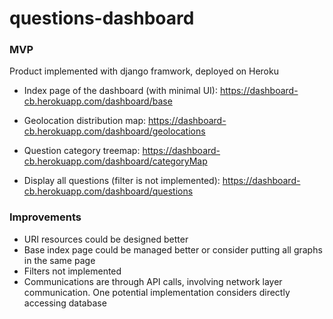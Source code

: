 # questions-dashboard

### MVP

Product implemented with django framwork, deployed on Heroku

- Index page of the dashboard (with minimal UI): https://dashboard-cb.herokuapp.com/dashboard/base

- Geolocation distribution map: https://dashboard-cb.herokuapp.com/dashboard/geolocations
- Question category treemap: https://dashboard-cb.herokuapp.com/dashboard/categoryMap
- Display all questions (filter is not implemented): https://dashboard-cb.herokuapp.com/dashboard/questions

### Improvements

- URI resources could be designed better
- Base index page could be managed better or consider putting all graphs in the same page
- Filters not implemented
- Communications are through API calls, involving network layer communication. One potential implementation considers directly accessing database